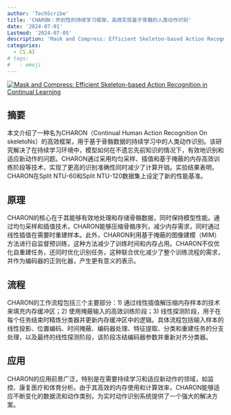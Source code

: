 ```yaml
---
author: 'TechScribe'
title: 'CHARON：开创性的持续学习框架，高效实现基于骨骼的人类动作识别'
date: '2024-07-01'
Lastmod: '2024-07-05'
description: 'Mask and Compress: Efficient Skeleton-based Action Recognition in Continual Learning'
categories:
  - CS.AI
# tags:
#   - emoji
---
```


[![Mask and Compress: Efficient Skeleton-based Action Recognition in Continual Learning](https://arxiv-research-1301205113.cos.ap-guangzhou.myqcloud.com/images/2407.01397v1.pdf_0.jpg)](https://arxiv.org/abs/2407.01397v1)

## 摘要

本文介绍了一种名为CHARON（Continual Human Action Recognition On skeletoNs）的高效框架，用于基于骨骼数据的持续学习中的人类动作识别。该研究解决了在持续学习环境中，模型如何在不遗忘先前知识的情况下，有效地识别和适应新动作的问题。CHARON通过采用均匀采样、插值和基于掩蔽的内存高效训练阶段等技术，实现了更高的识别准确性同时减少了计算开销。实验结果表明，CHARON在Split NTU-60和Split NTU-120数据集上设定了新的性能基准。<!--more-->

## 原理

CHARON的核心在于其能够有效地处理和存储骨骼数据，同时保持模型性能。通过均匀采样和插值技术，CHARON能够压缩骨骼序列，减少内存需求，同时通过线性插值在需要时重建样本。此外，CHARON利用基于掩蔽的图像建模（MIM）方法进行自监督预训练，这种方法减少了训练时间和内存占用。CHARON不仅优化自重建任务，还同时优化识别任务，这种联合优化减少了整个训练流程的需求，并作为编码器的正则化器，产生更有意义的表示。

## 流程

CHARON的工作流程包括三个主要部分：1) 通过线性插值解压缩内存样本的技术来填充内存缓冲区；2) 使用掩蔽输入的高效训练阶段；3) 线性探测阶段，用于在每个任务结束时精炼分类器并更新内存缓冲区中的逻辑。具体流程包括输入样本的线性投影、位置编码、时间掩蔽、编码器处理、特征提取、分类和重建任务的分支处理，以及最终的线性探测阶段，该阶段冻结编码器参数并重新对齐分类器。

## 应用

CHARON的应用前景广泛，特别是在需要持续学习和适应新动作的领域，如监控、康复医疗和体育分析。由于其高效的内存使用和计算效率，CHARON能够适应不断变化的数据流和动作类别，为实时动作识别系统提供了一个强大的解决方案。